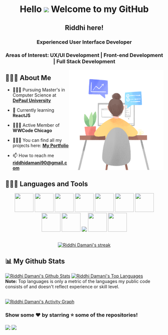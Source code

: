 <h1 align="center">Hello <img src="https://raw.githubusercontent.com/MartinHeinz/MartinHeinz/master/wave.gif" width="25px"> Welcome to my GitHub</h1>
<h2 align="center">Riddhi here!</h2>
<h3 align="center">Experienced User Interface Developer</h3>
<h3 align="center">Areas of Interest: UX/UI Development | Front-end Development | Full Stack Development</h3>
<img width="300" align="right" height="320" src="images/2.png" height="175px"/>

## 👩🏻‍💻 About Me

- 👩🏻‍🏫 Pursuing Master's in Computer Science at **[DePaul University](https://www.depaul.edu/Pages/default.aspx)**

- 🌱 Currently learning **ReactJS**

- 🦹🏻‍♀️ Active Member of **WWCode Chicago**
  
- 👩🏻‍💻 You can find all my projects here: **[My Portfolio](https://riddhidamani.github.io/Portfolio/)**

- 📫 How to reach me **riddhidamani90@gmail.com**


## 👩🏻‍💻 Languages and Tools

<div align="center">
<img src="https://img.icons8.com/color/240/000000/html-5--v1.png" height="60" width="60"/>
<img src="https://img.icons8.com/color/240/000000/css3.png" height="60" width="60"/>
<img src="https://img.icons8.com/color/240/000000/javascript.png" height="60" width="60"/>
<img src="https://cdn.iconscout.com/icon/free/png-512/node-js-1174925.png" height="60" width="60"/>
<img src="https://img.icons8.com/color/240/000000/react-native.png" height="60" width="60"/>
<img src="https://img.icons8.com/color/240/000000/java-coffee-cup-logo.png" height="60" width="60"/>
<img src="https://img.icons8.com/color/240/000000/bootstrap.png" height="60" width="60"/>
<img src="https://img.icons8.com/color/240/000000/python.png" height="60" width="60"/>
<img src="https://img.icons8.com/color/240/000000/angularjs.png" height="60" width="60"/>
<img src="https://img.icons8.com/color/240/000000/oracle-logo.png"/>
<img src="https://img.icons8.com/color/240/000000/mysql-logo.png" height="60" width="60"/>
<img src="https://img.icons8.com/material-outlined/192/000000/github.png" height="60" width="60"/>
</div>

<br/>

<p align="center">
    <a href="https://github.com/RiddhiDamani/github-readme-streak-stats">
        <img title="🔥 Get streak stats for your profile at git.io/streak-stats" alt="Riddhi Damani's streak" src="https://github-readme-streak-stats.herokuapp.com/?user=RiddhiDamani&theme=black-ice&hide_border=true&stroke=0000&background=060A0CD0"/>
    </a>
</p>

## 📊 My Github Stats

  <a href="https://github.com/RiddhiDamani/github-readme-stats"><img alt="Riddhi Damani's Github Stats" src="https://github-readme-stats.vercel.app/api?username=RiddhiDamani&show_icons=true&count_private=true&theme=react&hide_border=true&bg_color=0D1117" width="40%"/></a>
  <a href="https://github.com/RiddhiDamani/github-readme-stats"><img alt="Riddhi Damani's Top Languages" src="https://github-readme-stats.vercel.app/api/top-langs/?username=RiddhiDamani&langs_count=8&count_private=true&layout=compact&theme=react&hide_border=true&bg_color=0D1117" width="40%" /></a>
  <br/>
  <b>Note:</b> Top languages is only a metric of the languages my public code consists of and doesn't reflect experience or skill level.

<br/>
<a href="https://github.com/RiddhiDamani/github-readme-activity-graph"><img alt="Riddhi Damani's Activity Graph" src="https://activity-graph.herokuapp.com/graph?username=RiddhiDamani&bg_color=0D1117&color=5BCDEC&line=5BCDEC&point=FFFFFF&hide_border=true" /></a>

<br/>

### Show some ❤️ by starring ⭐ some of the repositories!

[<img src="https://img.shields.io/badge/linkedin-%230077B5.svg?&style=for-the-badge&logo=linkedin&logoColor=white">](https://www.linkedin.com/in/riddhidamani/)
[<img src="https://img.shields.io/badge/instagram-%23E4405F.svg?&style=for-the-badge&logo=instagram&logoColor=white">](https://www.instagram.com/thetraveldyad/)

